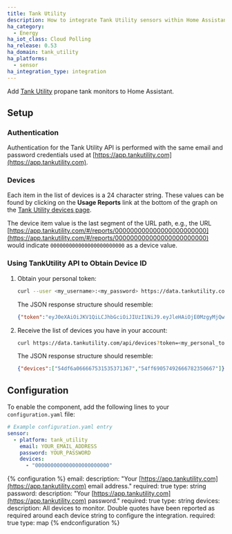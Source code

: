 ```yaml
---
title: Tank Utility
description: How to integrate Tank Utility sensors within Home Assistant.
ha_category:
  - Energy
ha_iot_class: Cloud Polling
ha_release: 0.53
ha_domain: tank_utility
ha_platforms:
  - sensor
ha_integration_type: integration
---
```


Add [Tank Utility](https://www.tankutility.com/) propane tank monitors to Home Assistant.

## Setup

### Authentication

Authentication for the Tank Utility API is performed with the same email and password credentials used at [https://app.tankutility.com](https://app.tankutility.com).

### Devices

Each item in the list of devices is a 24 character string. These values can be found by clicking on the **Usage Reports** link at the bottom of the graph on the [Tank Utility devices page](https://app.tankutility.com/#/devices).

The device item value is the last segment of the URL path, e.g., the URL
[https://app.tankutility.com/#/reports/000000000000000000000000](https://app.tankutility.com/#/reports/000000000000000000000000) would indicate `000000000000000000000000` as a device value.

### Using TankUtility API to Obtain Device ID

1. Obtain your personal token:

   ```bash
   curl --user <my_username>:<my_password> https://data.tankutility.com/api/getToken`
   ```

   The JSON response structure should resemble:
   
   ```json
   {"token":"eyJ0eXAiOiJKV1QiLCJhbGciOiJIUzI1NiJ9.eyJleHAiOjE0MzgyMjQwODE0NjIsInYiOjAsImQiOnsidWleejoic2ltcGxlbG9naW46MzM1In0sImlhdCI6wwDIyMzk5NX0.kbYzxRtbGB2ke3IBgQTVMNQprHOWJZFgQQnPK6Wyas4"}
   ```

2. Receive the list of devices you have in your account:

   ```bash
   curl https://data.tankutility.com/api/devices?token=<my_personal_token>
   ```

   The JSON response structure should resemble:

   ```json
   {"devices":["54df6a066667531535371367","54ff69057492666782350667"]}
   ```

## Configuration

To enable the component, add the following lines to your `configuration.yaml` file:

```yaml
# Example configuration.yaml entry
sensor:
  - platform: tank_utility
    email: YOUR_EMAIL_ADDRESS
    password: YOUR_PASSWORD
    devices:
      - "000000000000000000000000"
```

{% configuration %}
email:
  description: "Your [https://app.tankutility.com](https://app.tankutility.com) email address."
  required: true
  type: string
password:
  description: "Your [https://app.tankutility.com](https://app.tankutility.com) password."
  required: true
  type: string
devices:
  description: All devices to monitor.  Double quotes have been reported as required around each device string to configure the integration.
  required: true
  type: map
{% endconfiguration %}
